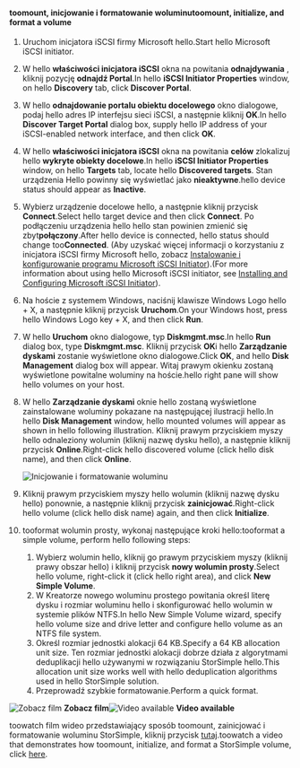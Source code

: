 <!--author=SharS last changed: 9/17/15-->

#### <a name="toomount-initialize-and-format-a-volume"></a><span data-ttu-id="1c7f9-101">toomount, inicjowanie i formatowanie woluminu</span><span class="sxs-lookup"><span data-stu-id="1c7f9-101">toomount, initialize, and format a volume</span></span>
1. <span data-ttu-id="1c7f9-102">Uruchom inicjatora iSCSI firmy Microsoft hello.</span><span class="sxs-lookup"><span data-stu-id="1c7f9-102">Start hello Microsoft iSCSI initiator.</span></span>
2. <span data-ttu-id="1c7f9-103">W hello **właściwości inicjatora iSCSI** okna na powitania **odnajdywania** , kliknij pozycję **odnajdź Portal**.</span><span class="sxs-lookup"><span data-stu-id="1c7f9-103">In hello **iSCSI Initiator Properties** window, on hello **Discovery** tab, click **Discover Portal**.</span></span>
3. <span data-ttu-id="1c7f9-104">W hello **odnajdowanie portalu obiektu docelowego** okno dialogowe, podaj hello adres IP interfejsu sieci iSCSI, a następnie kliknij **OK**.</span><span class="sxs-lookup"><span data-stu-id="1c7f9-104">In hello **Discover Target Portal** dialog box, supply hello IP address of your iSCSI-enabled network interface, and then click **OK**.</span></span> 
4. <span data-ttu-id="1c7f9-105">W hello **właściwości inicjatora iSCSI** okna na powitania **celów** zlokalizuj hello **wykryte obiekty docelowe**.</span><span class="sxs-lookup"><span data-stu-id="1c7f9-105">In hello **iSCSI Initiator Properties** window, on hello **Targets** tab, locate hello **Discovered targets**.</span></span> <span data-ttu-id="1c7f9-106">Stan urządzenia Hello powinny się wyświetlać jako **nieaktywne**.</span><span class="sxs-lookup"><span data-stu-id="1c7f9-106">hello device status should appear as **Inactive**.</span></span>
5. <span data-ttu-id="1c7f9-107">Wybierz urządzenie docelowe hello, a następnie kliknij przycisk **Connect**.</span><span class="sxs-lookup"><span data-stu-id="1c7f9-107">Select hello target device and then click **Connect**.</span></span> <span data-ttu-id="1c7f9-108">Po podłączeniu urządzenia hello hello stan powinien zmienić się zbyt**połączony**.</span><span class="sxs-lookup"><span data-stu-id="1c7f9-108">After hello device is connected, hello status should change too**Connected**.</span></span> <span data-ttu-id="1c7f9-109">(Aby uzyskać więcej informacji o korzystaniu z inicjatora iSCSI firmy Microsoft hello, zobacz [Instalowanie i konfigurowanie programu Microsoft iSCSI Initiator][1]).</span><span class="sxs-lookup"><span data-stu-id="1c7f9-109">(For more information about using hello Microsoft iSCSI initiator, see [Installing and Configuring Microsoft iSCSI Initiator][1]).</span></span>
6. <span data-ttu-id="1c7f9-110">Na hoście z systemem Windows, naciśnij klawisze Windows Logo hello + X, a następnie kliknij przycisk **Uruchom**.</span><span class="sxs-lookup"><span data-stu-id="1c7f9-110">On your Windows host, press hello Windows Logo key + X, and then click **Run**.</span></span> 
7. <span data-ttu-id="1c7f9-111">W hello **Uruchom** okno dialogowe, typ **Diskmgmt.msc**.</span><span class="sxs-lookup"><span data-stu-id="1c7f9-111">In hello **Run** dialog box, type **Diskmgmt.msc**.</span></span> <span data-ttu-id="1c7f9-112">Kliknij przycisk **OK**i hello **Zarządzanie dyskami** zostanie wyświetlone okno dialogowe.</span><span class="sxs-lookup"><span data-stu-id="1c7f9-112">Click **OK**, and hello **Disk Management** dialog box will appear.</span></span> <span data-ttu-id="1c7f9-113">Witaj prawym okienku zostaną wyświetlone powitalne woluminy na hoście.</span><span class="sxs-lookup"><span data-stu-id="1c7f9-113">hello right pane will show hello volumes on your host.</span></span>
8. <span data-ttu-id="1c7f9-114">W hello **Zarządzanie dyskami** oknie hello zostaną wyświetlone zainstalowane woluminy pokazane na następującej ilustracji hello.</span><span class="sxs-lookup"><span data-stu-id="1c7f9-114">In hello **Disk Management** window, hello mounted volumes will appear as shown in hello following illustration.</span></span> <span data-ttu-id="1c7f9-115">Kliknij prawym przyciskiem myszy hello odnaleziony wolumin (kliknij nazwę dysku hello), a następnie kliknij przycisk **Online**.</span><span class="sxs-lookup"><span data-stu-id="1c7f9-115">Right-click hello discovered volume (click hello disk name), and then click **Online**.</span></span>
   
     ![Inicjowanie i formatowanie woluminu](./media/storsimple-mount-initialize-format-volume/HCS_InitializeFormatVolume-include.png) 
9. <span data-ttu-id="1c7f9-117">Kliknij prawym przyciskiem myszy hello wolumin (kliknij nazwę dysku hello) ponownie, a następnie kliknij przycisk **zainicjować**.</span><span class="sxs-lookup"><span data-stu-id="1c7f9-117">Right-click hello volume (click hello disk name) again, and then click **Initialize**.</span></span>
10. <span data-ttu-id="1c7f9-118">tooformat wolumin prosty, wykonaj następujące kroki hello:</span><span class="sxs-lookup"><span data-stu-id="1c7f9-118">tooformat a simple volume, perform hello following steps:</span></span>
    
    1. <span data-ttu-id="1c7f9-119">Wybierz wolumin hello, kliknij go prawym przyciskiem myszy (kliknij prawy obszar hello) i kliknij przycisk **nowy wolumin prosty**.</span><span class="sxs-lookup"><span data-stu-id="1c7f9-119">Select hello volume, right-click it (click hello right area), and click **New Simple Volume**.</span></span>
    2. <span data-ttu-id="1c7f9-120">W Kreatorze nowego woluminu prostego powitania określ literę dysku i rozmiar woluminu hello i skonfigurować hello wolumin w systemie plików NTFS.</span><span class="sxs-lookup"><span data-stu-id="1c7f9-120">In hello New Simple Volume wizard, specify hello volume size and drive letter and configure hello volume as an NTFS file system.</span></span>
    3. <span data-ttu-id="1c7f9-121">Określ rozmiar jednostki alokacji 64 KB.</span><span class="sxs-lookup"><span data-stu-id="1c7f9-121">Specify a 64 KB allocation unit size.</span></span> <span data-ttu-id="1c7f9-122">Ten rozmiar jednostki alokacji dobrze działa z algorytmami deduplikacji hello używanymi w rozwiązaniu StorSimple hello.</span><span class="sxs-lookup"><span data-stu-id="1c7f9-122">This allocation unit size works well with hello deduplication algorithms used in hello StorSimple solution.</span></span>
    4. <span data-ttu-id="1c7f9-123">Przeprowadź szybkie formatowanie.</span><span class="sxs-lookup"><span data-stu-id="1c7f9-123">Perform a quick format.</span></span>

<span data-ttu-id="1c7f9-124">![Zobacz film](./media/storsimple-mount-initialize-format-volume/Video_icon.png) **Zobacz film**</span><span class="sxs-lookup"><span data-stu-id="1c7f9-124">![Video available](./media/storsimple-mount-initialize-format-volume/Video_icon.png) **Video available**</span></span>

<span data-ttu-id="1c7f9-125">toowatch film wideo przedstawiający sposób toomount, zainicjować i formatowanie woluminu StorSimple, kliknij przycisk [tutaj](https://azure.microsoft.com/documentation/videos/mount-initialize-and-format-a-storsimple-volume/).</span><span class="sxs-lookup"><span data-stu-id="1c7f9-125">toowatch a video that demonstrates how toomount, initialize, and format a StorSimple volume, click [here](https://azure.microsoft.com/documentation/videos/mount-initialize-and-format-a-storsimple-volume/).</span></span>

<!--Link references-->
[1]: https://technet.microsoft.com/library/ee338480(WS.10).aspx
